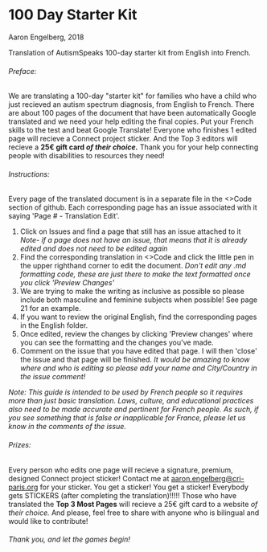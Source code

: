 # 100 Day Starter Kit

Aaron Engelberg, 2018

Translation of AutismSpeaks 100-day starter kit from English into French.

###### Preface:
We are translating a 100-day "starter kit" for families who have a child who just recieved an autism spectrum diagnosis, from English to French. There are about 100 pages of the document that have been automatically Google translated and we need your help editing the final copies. Put your French skills to the test and beat Google Translate! Everyone who finishes 1 edited page will recieve a Connect project sticker. And the Top 3 editors will recieve a **25€ gift card *of their choice.*** Thank you for your help connecting people with disabilities to resources they need!

###### Instructions:
Every page of the translated document is in a separate file in the <>Code section of github. Each corresponding page has an issue associated with it saying 'Page # - Translation Edit'.
  1) Click on Issues and find a page that still has an issue attached to it
  *Note- if a page does not have an issue, that means that it is already edited and does not need to be edited again*
  2) Find the corresponding translation in <>Code and click the little pen in the upper righthand corner to edit the document.
  *Don't edit any .md formatting code, these are just there to make the text formatted once you click 'Preview Changes'*
  3) We are trying to make the writing as inclusive as possible so please include both masculine and feminine subjects when possible! See page 21 for an example.
  4) If you want to review the original English, find the corresponding pages in the English folder.
  5) Once edited, review the changes by clicking 'Preview changes' where you can see the formatting and the changes you've made.
  6) Comment on the issue that you have edited that page. I will then 'close' the issue and that page will be finished.
  *It would be amazing to know where and who is editing so please add your name and City/Country in the issue comment!*
  
*Note: This guide is intended to be used by French people so it requires more than just basic translation. Laws, culture, and educational practices also need to be made accurate and pertinent for French people. As such, if you see something that is false or inapplicable for France, please let us know in the comments of the issue.*

###### Prizes: 
Every person who edits one page will recieve a signature, premium, designed Connect project sticker! Contact me at aaron.engelberg@cri-paris.org for your sticker. You get a sticker! You get a sticker! Everybody gets STICKERS (after completing the translation)!!!!!
Those who have translated the **Top 3 Most Pages** will recieve a 25€ gift card to a website *of their choice.* And please, feel free to share with anyone who is bilingual and would like to contribute!

###### Thank you, and let the games begin!
